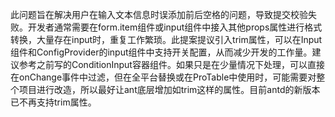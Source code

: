 此问题旨在解决用户在输入文本信息时误添加前后空格的问题，导致提交校验失败。开发者通常需要在form.item组件或input组件中接入其他props属性进行格式转换，大量存在input时，重复工作繁琐。此提案提议引入trim属性，可以在Input组件和ConfigProvider的input组件中支持开关配置，从而减少开发的工作量。建议参考之前写的ConditionInput容器组件。如果只是在少量情况下处理，可以直接在onChange事件中过滤，但在全平台替换或在ProTable中使用时，可能需要对整个项目进行改造，所以最好让ant底层增加如trim这样的属性。目前antd的新版本已不再支持trim属性。
